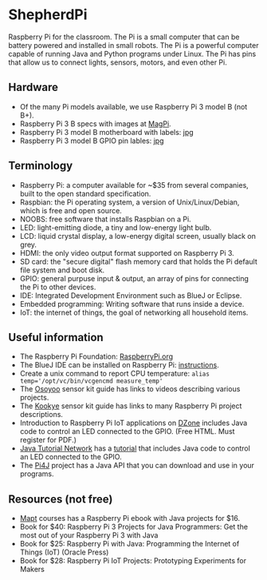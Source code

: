 # ShepherdPi
Raspberry Pi for the classroom. 
The Pi is a small computer that can be battery powered and installed in small robots.
The Pi is a powerful computer capable of running Java and Python programs under Linux. 
The Pi has pins that allow us to connect lights, sensors, motors, and even other Pi.

## Hardware
* Of the many Pi models available, we use Raspberry Pi 3 model B (not B+).
* Raspberry Pi 3 B specs with images at [MagPi](https://www.raspberrypi.org/magpi/raspberry-pi-3-specs-benchmarks/).
* Raspberry Pi 3 model B motherboard with labels: [jpg](images/Raspi3Layout.jpg)
* Raspberry Pi 3 model B GPIO pin lables: [jpg](images/raspberry_pi_gpio.jpg)
## Terminology
* Raspberry Pi: a computer available for ~$35 from several companies, built to the open standard specification.
* Raspbian: the Pi operating system, a version of Unix/Linux/Debian, which is free and open source. 
* NOOBS: free software that installs Raspbian on a Pi.
* LED: light-emitting diode, a tiny and low-energy light bulb.
* LCD: liquid crystal display, a low-energy digital screen, usually black on grey.
* HDMI: the only video output format supported on Raspberry Pi 3.
* SD card: the "secure digital" flash memory card that holds the Pi default file system and boot disk.
* GPIO: general purpuse input & output, an array of pins for connecting the Pi to other devices.
* IDE: Integrated Development Environment such as BlueJ or Eclipse.
* Embedded programming: Writing software that runs inside a device.
* IoT: the internet of things, the goal of networking all household items.
## Useful information
* The Raspberry Pi Foundation: [RaspberryPi.org](https://www.raspberrypi.org/)
* The BlueJ IDE can be installed on Raspberry Pi:
[instructions](https://www.bluej.org/raspberrypi/).
* Create a unix command to report CPU temperature:
```alias temp='/opt/vc/bin/vcgencmd measure_temp'```
* The [Osoyoo](http://osoyoo.com/2017/07/13/raspberry-pi-3-starter-learning-kit-introduction/) 
sensor kit guide has links to videos describing various projects.
* The [Kookye](http://kookye.com/category/tutorials/rapsberry-pi-projects/)
sensor kit guide has links to many Raspberry Pi project descriptions.
* Introduction to Raspberry Pi IoT applications
on [DZone](https://dzone.com/refcardz/iot-applications-with-java-and-raspberry-pi?chapter=1)
includes Java code to control an LED connected to the GPIO. (Free HTML. Must register for PDF.)
* [Java Tutorial Network](https://javatutorial.net/category/raspberry-pi-java) 
has a [tutorial](https://javatutorial.net/raspberry-pi-java-tutorial) 
that includes Java code to control an LED connected to the GPIO. 
* The [Pi4J](http://pi4j.com/) project
has a Java API that you can download and use in your programs.
## Resources (not free)
* [Mapt](https://www.packtpub.com/mapt/book/hardware_and_creative/9781786462121)
courses has a Raspberry Pi ebook with Java projects for $16.
* Book for $40:
Raspberry Pi 3 Projects for Java Programmers: Get the most out of your Raspberry Pi 3 with Java
* Book for $25:
Raspberry Pi with Java: Programming the Internet of Things (IoT) (Oracle Press)
* Book for $28:
Raspberry Pi IoT Projects: Prototyping Experiments for Makers

